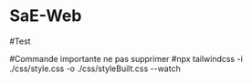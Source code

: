# SaE-Web
#Test


#Commande importante ne pas supprimer
#npx tailwindcss -i ./css/style.css -o ./css/styleBuilt.css --watch